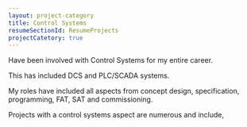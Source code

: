 ```yaml
---
layout: project-category
title: Control Systems
resumeSectionId: ResumeProjects
projectCatetory: true
---
```

Have been involved with Control Systems for my entire career.

This has included DCS and PLC/SCADA systems.

My roles have included all aspects from concept design, specification,
programming, FAT, SAT and commissioning.

Projects with a control systems aspect are numerous and include,
